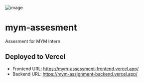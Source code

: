 ![image](https://user-images.githubusercontent.com/63096193/229069715-1d2e17ff-640e-4561-b1b2-40a86bae1a28.png)

# mym-assesment
Assesment for MYM Intern

## Deployed to Vercel
- Frontend URL: https://mym-assessment-frontend.vercel.app/
- Backend URL: https://mym-assignment-backend.vercel.app/

